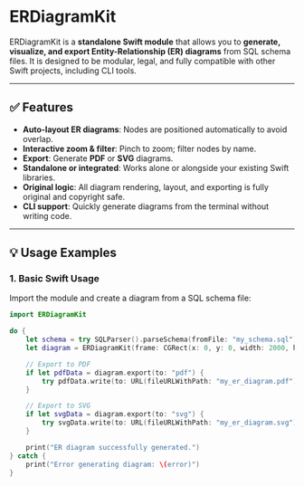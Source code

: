 # ERDiagramKit

ERDiagramKit is a **standalone Swift module** that allows you to **generate, visualize, and export Entity-Relationship (ER) diagrams** from SQL schema files. It is designed to be modular, legal, and fully compatible with other Swift projects, including CLI tools.

---

## ✅ Features

- **Auto-layout ER diagrams**: Nodes are positioned automatically to avoid overlap.
- **Interactive zoom & filter**: Pinch to zoom; filter nodes by name.
- **Export**: Generate **PDF** or **SVG** diagrams.
- **Standalone or integrated**: Works alone or alongside your existing Swift libraries.
- **Original logic**: All diagram rendering, layout, and exporting is fully original and copyright safe.
- **CLI support**: Quickly generate diagrams from the terminal without writing code.

---

## 💡 Usage Examples

### 1. Basic Swift Usage

Import the module and create a diagram from a SQL schema file:

```swift
import ERDiagramKit

do {
    let schema = try SQLParser().parseSchema(fromFile: "my_schema.sql")
    let diagram = ERDiagramKit(frame: CGRect(x: 0, y: 0, width: 2000, height: 2000), schema: schema)

    // Export to PDF
    if let pdfData = diagram.export(to: "pdf") {
        try pdfData.write(to: URL(fileURLWithPath: "my_er_diagram.pdf"))
    }

    // Export to SVG
    if let svgData = diagram.export(to: "svg") {
        try svgData.write(to: URL(fileURLWithPath: "my_er_diagram.svg"))
    }

    print("ER diagram successfully generated.")
} catch {
    print("Error generating diagram: \(error)")
}
